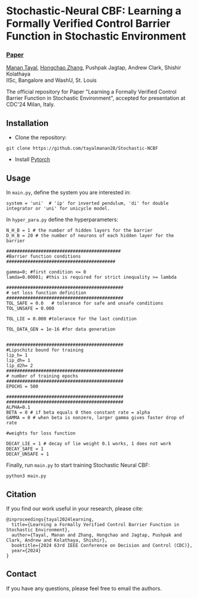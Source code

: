 # Stochastic-Neural CBF: Learning a Formally Verified Control Barrier Function in Stochastic Environment

### [Paper](https://arxiv.org/pdf/2403.19332)<br>

[Manan Tayal](https://tayalmanan28.github.io/), [Hongchao Zhang](https://hongchaozhang-hz.github.io/), Pushpak Jagtap, Andrew Clark, Shishir Kolathaya<br>
IISc, Bangalore and WashU, St. Louis

The official repository for Paper "Learning a Formally Verified Control Barrier Function in Stochastic Environment", accepted for presentation at CDC'24 Milan, Italy.

## Installation

- Clone the repository:
```
git clone https://github.com/tayalmanan28/Stochastic-NCBF
```
- Install [Pytorch](https://pytorch.org/get-started/locally/)

## Usage 

In `main.py`, define the system you are interested in:

```
system = 'uni'  # 'ip' for inverted pendulum, 'di' for double integrator or 'uni' for unicycle model.
```
In `hyper_para.py` define the hyperparameters:
```
N_H_B = 1 # the number of hidden layers for the barrier
D_H_B = 20 # the number of neurons of each hidden layer for the barrier

###########################################
#Barrier function conditions
#########################################

gamma=0; #first condition <= 0
lamda=0.00001; #this is required for strict inequality >= lambda

############################################
# set loss function definition
############################################
TOL_SAFE = 0.0   # tolerance for safe and unsafe conditions
TOL_UNSAFE = 0.000

TOL_LIE = 0.000 #tolerance for the last condition

TOL_DATA_GEN = 1e-16 #for data generation


############################################
#Lipschitz bound for training
lip_h= 1
lip_dh= 1
lip_d2h= 2
############################################
# number of training epochs
############################################
EPOCHS = 500

############################################
############################################
ALPHA=0.1
BETA = 0 # if beta equals 0 then constant rate = alpha
GAMMA = 0 # when beta is nonzero, larger gamma gives faster drop of rate

#weights for loss function

DECAY_LIE = 1 # decay of lie weight 0.1 works, 1 does not work
DECAY_SAFE = 1
DECAY_UNSAFE = 1
```

Finally, run `main.py` to start training Stochastic Neural CBF:

```
python3 main.py
```

## Citation
If you find our work useful in your research, please cite:
```
@inproceedings{tayal2024learning,
  title={Learning a Formally Verified Control Barrier Function in Stochastic Environment},
  author={Tayal, Manan and Zhang, Hongchao and Jagtap, Pushpak and Clark, Andrew and Kolathaya, Shishir},
  booktitle={2024 63rd IEEE Conference on Decision and Control (CDC)},
  year={2024}
}
```

## Contact
If you have any questions, please feel free to email the authors.
